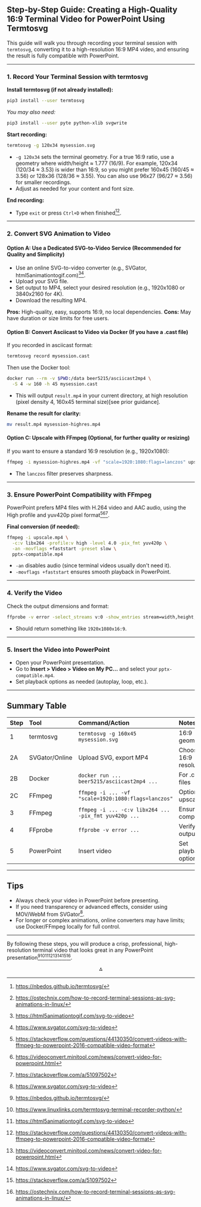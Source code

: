 ## Step-by-Step Guide: Creating a High-Quality 16:9 Terminal Video for PowerPoint Using Termtosvg

This guide will walk you through recording your terminal session with `termtosvg`, converting it to a high-resolution 16:9 MP4 video, and ensuring the result is fully compatible with PowerPoint.

---

### **1. Record Your Terminal Session with termtosvg**

**Install termtosvg (if not already installed):**

```bash
pip3 install --user termtosvg
```

*You may also need:*

```bash
pip3 install --user pyte python-xlib svgwrite
```

**Start recording:**

```bash
termtosvg -g 120x34 mysession.svg
```

- `-g 120x34` sets the terminal geometry. For a true 16:9 ratio, use a geometry where width/height ≈ 1.777 (16/9). For example, 120x34 (120/34 ≈ 3.53) is wider than 16:9, so you might prefer 160x45 (160/45 ≈ 3.56) or 128x36 (128/36 ≈ 3.55). You can also use 96x27 (96/27 ≈ 3.56) for smaller recordings.
- Adjust as needed for your content and font size.

**End recording:**

- Type `exit` or press `Ctrl+D` when finished[^1][^10].

---

### **2. Convert SVG Animation to Video**

#### **Option A: Use a Dedicated SVG-to-Video Service (Recommended for Quality and Simplicity)**

- Use an online SVG-to-video converter (e.g., SVGator, html5animationtogif.com)[^4][^8].
- Upload your SVG file.
- Set output to MP4, select your desired resolution (e.g., 1920x1080 or 3840x2160 for 4K).
- Download the resulting MP4.

**Pros:** High-quality, easy, supports 16:9, no local dependencies.
**Cons:** May have duration or size limits for free users.

#### **Option B: Convert Asciicast to Video via Docker (If you have a .cast file)**

If you recorded in asciicast format:

```bash
termtosvg record mysession.cast
```

Then use the Docker tool:

```bash
docker run --rm -v $PWD:/data beer5215/asciicast2mp4 \
  -S 4 -w 160 -h 45 mysession.cast
```

- This will output `result.mp4` in your current directory, at high resolution (pixel density 4, 160x45 terminal size)[see prior guidance].

**Rename the result for clarity:**

```bash
mv result.mp4 mysession-highres.mp4
```


#### **Option C: Upscale with FFmpeg (Optional, for further quality or resizing)**

If you want to ensure a standard 16:9 resolution (e.g., 1920x1080):

```bash
ffmpeg -i mysession-highres.mp4 -vf "scale=1920:1080:flags=lanczos" upscale.mp4
```

- The `lanczos` filter preserves sharpness.

---

### **3. Ensure PowerPoint Compatibility with FFmpeg**

PowerPoint prefers MP4 files with H.264 video and AAC audio, using the High profile and yuv420p pixel format[^5][^6][^9].

**Final conversion (if needed):**

```bash
ffmpeg -i upscale.mp4 \
  -c:v libx264 -profile:v high -level 4.0 -pix_fmt yuv420p \
  -an -movflags +faststart -preset slow \
  pptx-compatible.mp4
```

- `-an` disables audio (since terminal videos usually don't need it).
- `-movflags +faststart` ensures smooth playback in PowerPoint.

---

### **4. Verify the Video**

Check the output dimensions and format:

```bash
ffprobe -v error -select_streams v:0 -show_entries stream=width,height,display_aspect_ratio -of csv=s=x:p=0 pptx-compatible.mp4
```

- Should return something like `1920x1080x16:9`.

---

### **5. Insert the Video into PowerPoint**

- Open your PowerPoint presentation.
- Go to **Insert > Video > Video on My PC...** and select your `pptx-compatible.mp4`.
- Set playback options as needed (autoplay, loop, etc.).

---

## **Summary Table**

| Step | Tool | Command/Action | Notes |
| :-- | :-- | :-- | :-- |
| 1 | termtosvg | `termtosvg -g 160x45 mysession.svg` | 16:9 geometry |
| 2A | SVGator/Online | Upload SVG, export MP4 | Choose 16:9 resolution |
| 2B | Docker | `docker run ... beer5215/asciicast2mp4 ...` | For .cast files |
| 2C | FFmpeg | `ffmpeg -i ... -vf "scale=1920:1080:flags=lanczos"` | Optional upscaling |
| 3 | FFmpeg | `ffmpeg -i ... -c:v libx264 ... -pix_fmt yuv420p ...` | Ensures compatibility |
| 4 | FFprobe | `ffprobe -v error ...` | Verify output |
| 5 | PowerPoint | Insert video | Set playback options |


---

## **Tips**

- Always check your video in PowerPoint before presenting.
- If you need transparency or advanced effects, consider using MOV/WebM from SVGator[^8].
- For longer or complex animations, online converters may have limits; use Docker/FFmpeg locally for full control.

---

By following these steps, you will produce a crisp, professional, high-resolution terminal video that looks great in any PowerPoint presentation[^1][^3][^4][^5][^6][^8][^9][^10].

<div style="text-align: center">⁂</div>

[^1]: https://nbedos.github.io/termtosvg/

[^2]: https://github.com/MrMarble/termsvg

[^3]: https://www.linuxlinks.com/termtosvg-terminal-recorder-python/

[^4]: https://html5animationtogif.com/svg-to-video

[^5]: https://stackoverflow.com/questions/44130350/convert-videos-with-ffmpeg-to-powerpoint-2016-compatible-video-format

[^6]: https://videoconvert.minitool.com/news/convert-video-for-powerpoint.html

[^7]: https://en.ubunlog.com/termtosvg-record-terminal-session/

[^8]: https://www.svgator.com/svg-to-video

[^9]: https://stackoverflow.com/a/51097502

[^10]: https://ostechnix.com/how-to-record-terminal-sessions-as-svg-animations-in-linux/

[^11]: https://www.reddit.com/r/commandline/comments/13bhdg1/termtosvg_record_terminal_sessions_as_svg/